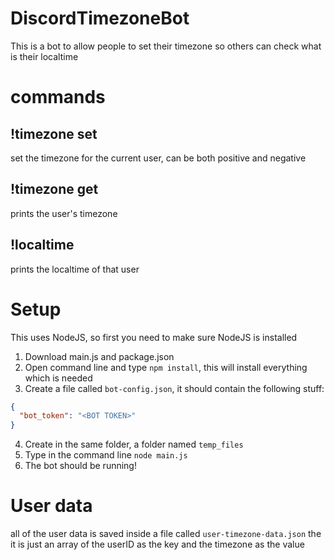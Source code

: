 # DiscordTimezoneBot
This is a bot to allow people to set their timezone so others can check what is their localtime 

# commands
## !timezone set <hour>
  set the timezone for the current user, can be both positive and negative
  
## !timezone get <nickname>
  prints the user's timezone

## !localtime <nickname>
  prints the localtime of that user

# Setup
This uses NodeJS, so first you need to make sure NodeJS is installed
1. Download main.js and package.json
2. Open command line and type `npm install`, this will install everything which is needed
3. Create a file called `bot-config.json`, it should contain the following stuff:
  ```JSON
  {
    "bot_token": "<BOT TOKEN>"
  }
  ```
4. Create in the same folder, a folder named `temp_files` 
5. Type in the command line `node main.js`
6. The bot should be running!

# User data
  all of the user data is saved inside a file called `user-timezone-data.json`
  the it is just an array of the userID as the key and the timezone as the value
